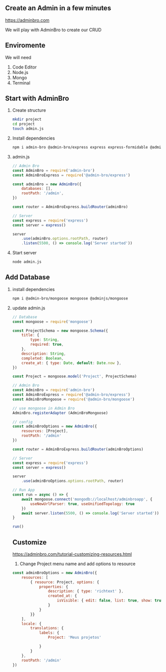 ## Create an Admin in a few minutes

https://adminbro.com

We will play with AdminBro to create our CRUD

## Enviromente

We will need

1. Code Editor
2. Node.js
3. Mongo
4. Terminal

## Start with AdminBro

1. Create structure 

    ```sh
    mkdir project
    cd project
    touch admin.js
    ``` 

2. Install dependencies

    ```sh
    npm i admin-bro @admin-bro/express express express-formidable @adminjs/express
    ```
3. admin.js

    ```js
    // Admin Bro
    const AdminBro = require('admin-bro')
    const AdminBroExpress = require('@admin-bro/express')

    const adminBro = new AdminBro({
        databases: [],
        rootPath: '/admin',
    })

    const router = AdminBroExpress.buildRouter(adminBro)

    // Server
    const express = require('express')
    const server = express()

    server
        .use(adminBro.options.rootPath, router)
        .listen(5500, () => console.log('Server started'))
    ```

4. Start server

    ```sh	
    node admin.js
    ```	

## Add Database

1. install dependencies

    ```sh
    npm i @admin-bro/mongoose mongoose @adminjs/mongoose
    ```

2. update admin.js

    ```js
    // Database
    const mongoose = require('mongoose')

    const ProjectSchema = new mongoose.Schema({
        title: {
            type: String,
            required: true,
        },
        description: String,
        completed: Boolean,
        create_at: { type: Date, default: Date.now },
    })

    const Project = mongoose.model('Project', ProjectSchema)

    // Admin Bro
    const AdminBro = require('admin-bro')
    const AdminBroExpress = require('@admin-bro/express')
    const AdminBroMongoose = require('@admin-bro/mongoose')

    // use mongoose in Admin Bro
    AdminBro.registerAdapter (AdminBroMongoose)

    // config
    const adminBroOptions = new AdminBro({
        resources: [Project],
        rootPath: '/admin'
    })

    const router = AdminBroExpress.buildRouter(adminBroOptions)

    // Server
    const express = require('express')
    const server = express()

    server
        .use(adminBroOptions.options.rootPath, router)

    // Run App
    const run = async () => {
        await mongoose.connect('mongodb://localhost/adminbroapp', {
            useNewUrlParser: true, useUnifiedTopology: true
        })
        await server.listen(5500, () => console.log('Server started'))
    }

    run()
    ```

    ## Customize

    https://adminbro.com/tutorial-customizing-resources.html

    1. Change Project menu name and add options to resource

    ```js
    const adminBroOptions = new AdminBro({
        resources: [
            { resource: Project, options: {
                properties: {
                    description: { type: 'richtext' },
                    created_at: {
                        isVisible: { edit: false, list: true, show: true, filter: true}
                    }
                }
            }}
        ],
        locale: {
            translations: {
                labels: {
                    Project: 'Meus projetos'

                }
            }
        },
        rootPath: '/admin'            
    })
    ```